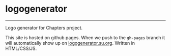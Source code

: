 # logogenerator
----
Logo generator for Chapters project.


This site is hosted on github pages. When we push to the `gh-pages` branch it will automatically show up on [logogenerator.su.org](http://logogenerator.su.org). Written in HTML/CSS/JS.
